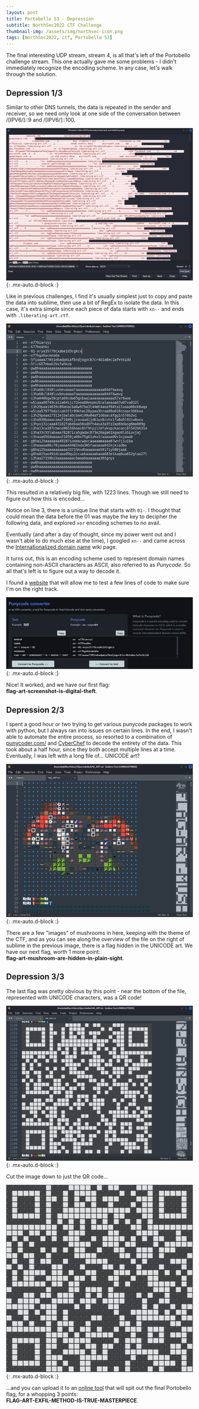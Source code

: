 ```yaml
---
layout: post
title: Portobello 53 - Depression
subtitle: NorthSec2022 CTF Challenge
thumbnail-img: /assets/img/northsec-icon.png
tags: [NorthSec2022, ctf, Portobello 53]
---
```


The final interesting UDP stream, stream 4, is all that's left of the Portobello challenge stream. This one actually gave me some problems - I didn't immediately recognize the encoding scheme. In any case, let's walk through the solution.

## Depression 1/3

Similar to other DNS tunnels, the data is repeated in the sender and receiver, so we need only look at one side of the conversation between /[IPV6/]::9 and /[IPV6/]::100.

![DNS stream 4](../assets/img/depression/depression1_1.png){: .mx-auto.d-block :}

Like in previous challenges, I find it's usually simplest just to copy and paste the data into sublime, then use a bit of RegEx to isolate the data. In this case, it's extra simple since each piece of data starts with `xn--` and ends with `.liberating-art.ctf`.

![Isolated encoded data](../assets/img/depression/depression1_2.png){: .mx-auto.d-block :}

This resulted in a relatively big file, with 1223 lines. Though we still need to figure out how this is encoded... 

Notice on line 3, there is a unique line that starts with `01-`. I thought that could mean the data before the 01 was maybe the key to decipher the following data, and explored `xor` encoding schemes to no avail. 

Eventually (and after a day of thought, since my power went out and I wasn't able to do much else at the time), I googled `xn--` and came across the [Internationalized domain name](https://en.wikipedia.org/wiki/Internationalized_domain_name#Example_of_IDNA_encoding) wiki page.

It turns out, this is an encoding scheme used to represent domain names containing non-ASCII characters as ASCII, also referred to as *Punycode*. So all that's left is to figure out a way to decode it.

I found a [website](https://www.punycoder.com/) that will allow me to test a few lines of code to make sure I'm on the right track.

![Punycode test](../assets/img/depression/depression1_3.png){: .mx-auto.d-block :}

Nice! It worked, and we have our first flag:  
**flag-art-screenshot-is-digital-theft**.

## Depression 2/3

I spent a good hour or two trying to get various punycode packages to work with python, but I always ran into issues on certain lines. In the end, I wasn't able to automate the entire process, so resorted to a combination of [punycoder.com/](https://www.punycoder.com/) and [CyberChef](https://gchq.github.io/CyberChef/) to decode the entirety of the data. This took about a half hour, since they both accept multiple lines at a time. Eventually, I was left with a long file of... UNICODE art?

![UNICODE Art](../assets/img/depression/depression2_1.png){: .mx-auto.d-block :}

There are a few "images" of mushrooms in here, keeping with the theme of the CTF, and as you can see along the overview of the file on the right of sublime in the previous image, there is a flag hidden in the UNICODE art. We have our next flag, worth 1 more point:  
**flag-art-mushroom-are-hidden-in-plain-sight**.

## Depression 3/3

The last flag was pretty obvious by this point - near the bottom of the file, represented with UNICODE characters, was a QR code!

![QR Code in file](../assets/img/depression/depression3_1.png){: .mx-auto.d-block :}

Cut the image down to just the QR code...

![QR Code](../assets/img/depression/depression3_2.png){: .mx-auto.d-block :}

...and you can upload it to an [online tool](https://4qrcode.com/scan-qr-code.php) that will spit out the final Portobello flag, for a whopping 3 points:  
**FLAG-ART-EXFIL-METHOD-IS-TRUE-MASTERPIECE**.